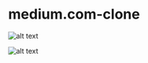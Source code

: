 # medium.com-clone
![alt text](https://i.hizliresim.com/74rm5ce.png)


![alt text](https://i.hizliresim.com/1h92u7j.png)
